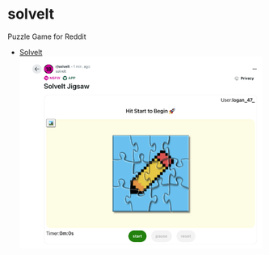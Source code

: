 # solvelt
Puzzle Game for Reddit


* [Solvelt](https://www.reddit.com/r/solvelt/comments/1hgipaf/solvelt_jigsaw/)
![solvelt](./example/solvelt.png)